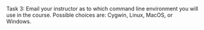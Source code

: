 Task 3: Email your instructor as to which command line environment you will use in the course. Possible choices are: Cygwin, Linux, MacOS, or Windows. 
